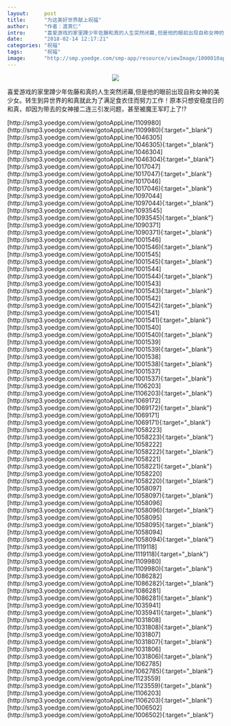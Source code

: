 ```yaml
---
layout:     post
title:      "为这美好世界献上祝福"
author:     "作者：渡真仁"
intro:      "喜爱游戏的家里蹲少年佐藤和真的人生突然闭幕,但是他的眼前出现自称女神的美少女。转生到异世界的和真就此为了满足食衣住而努力工作！原本只想安稳度日的和真，却因为带去的女神接二连三引发问题，甚至被魔王军盯上了!?"
date:       "2018-02-14 12:17:21"
categories: "祝福"
tags:       "祝福"
image:      "http://smp.yoedge.com/smp-app/resource/viewImage/1000010appline.png"
---
```

<div style="text-align: center">
<p><img src="http://smp.yoedge.com/smp-app/resource/viewImage/1000010appline.png"/></p>
</div>
<p class="post-meta">
<span>喜爱游戏的家里蹲少年佐藤和真的人生突然闭幕,但是他的眼前出现自称女神的美少女。转生到异世界的和真就此为了满足食衣住而努力工作！原本只想安稳度日的和真，却因为带去的女神接二连三引发问题，甚至被魔王军盯上了!?</span>
</p>
[http://smp3.yoedge.com/view/gotoAppLine/1109980](http://smp3.yoedge.com/view/gotoAppLine/1109980){:target="_blank"}
[http://smp3.yoedge.com/view/gotoAppLine/1046305](http://smp3.yoedge.com/view/gotoAppLine/1046305){:target="_blank"}
[http://smp3.yoedge.com/view/gotoAppLine/1046304](http://smp3.yoedge.com/view/gotoAppLine/1046304){:target="_blank"}
[http://smp3.yoedge.com/view/gotoAppLine/1017047](http://smp3.yoedge.com/view/gotoAppLine/1017047){:target="_blank"}
[http://smp3.yoedge.com/view/gotoAppLine/1017046](http://smp3.yoedge.com/view/gotoAppLine/1017046){:target="_blank"}
[http://smp3.yoedge.com/view/gotoAppLine/1097044](http://smp3.yoedge.com/view/gotoAppLine/1097044){:target="_blank"}
[http://smp3.yoedge.com/view/gotoAppLine/1093545](http://smp3.yoedge.com/view/gotoAppLine/1093545){:target="_blank"}
[http://smp3.yoedge.com/view/gotoAppLine/1090371](http://smp3.yoedge.com/view/gotoAppLine/1090371){:target="_blank"}
[http://smp3.yoedge.com/view/gotoAppLine/1001546](http://smp3.yoedge.com/view/gotoAppLine/1001546){:target="_blank"}
[http://smp3.yoedge.com/view/gotoAppLine/1001545](http://smp3.yoedge.com/view/gotoAppLine/1001545){:target="_blank"}
[http://smp3.yoedge.com/view/gotoAppLine/1001544](http://smp3.yoedge.com/view/gotoAppLine/1001544){:target="_blank"}
[http://smp3.yoedge.com/view/gotoAppLine/1001543](http://smp3.yoedge.com/view/gotoAppLine/1001543){:target="_blank"}
[http://smp3.yoedge.com/view/gotoAppLine/1001542](http://smp3.yoedge.com/view/gotoAppLine/1001542){:target="_blank"}
[http://smp3.yoedge.com/view/gotoAppLine/1001541](http://smp3.yoedge.com/view/gotoAppLine/1001541){:target="_blank"}
[http://smp3.yoedge.com/view/gotoAppLine/1001540](http://smp3.yoedge.com/view/gotoAppLine/1001540){:target="_blank"}
[http://smp3.yoedge.com/view/gotoAppLine/1001539](http://smp3.yoedge.com/view/gotoAppLine/1001539){:target="_blank"}
[http://smp3.yoedge.com/view/gotoAppLine/1001538](http://smp3.yoedge.com/view/gotoAppLine/1001538){:target="_blank"}
[http://smp3.yoedge.com/view/gotoAppLine/1001537](http://smp3.yoedge.com/view/gotoAppLine/1001537){:target="_blank"}
[http://smp3.yoedge.com/view/gotoAppLine/1106203](http://smp3.yoedge.com/view/gotoAppLine/1106203){:target="_blank"}
[http://smp3.yoedge.com/view/gotoAppLine/1069172](http://smp3.yoedge.com/view/gotoAppLine/1069172){:target="_blank"}
[http://smp3.yoedge.com/view/gotoAppLine/1069171](http://smp3.yoedge.com/view/gotoAppLine/1069171){:target="_blank"}
[http://smp3.yoedge.com/view/gotoAppLine/1058223](http://smp3.yoedge.com/view/gotoAppLine/1058223){:target="_blank"}
[http://smp3.yoedge.com/view/gotoAppLine/1058222](http://smp3.yoedge.com/view/gotoAppLine/1058222){:target="_blank"}
[http://smp3.yoedge.com/view/gotoAppLine/1058221](http://smp3.yoedge.com/view/gotoAppLine/1058221){:target="_blank"}
[http://smp3.yoedge.com/view/gotoAppLine/1058220](http://smp3.yoedge.com/view/gotoAppLine/1058220){:target="_blank"}
[http://smp3.yoedge.com/view/gotoAppLine/1058097](http://smp3.yoedge.com/view/gotoAppLine/1058097){:target="_blank"}
[http://smp3.yoedge.com/view/gotoAppLine/1058096](http://smp3.yoedge.com/view/gotoAppLine/1058096){:target="_blank"}
[http://smp3.yoedge.com/view/gotoAppLine/1058095](http://smp3.yoedge.com/view/gotoAppLine/1058095){:target="_blank"}
[http://smp3.yoedge.com/view/gotoAppLine/1058094](http://smp3.yoedge.com/view/gotoAppLine/1058094){:target="_blank"}
[http://smp3.yoedge.com/view/gotoAppLine/1119118](http://smp3.yoedge.com/view/gotoAppLine/1119118){:target="_blank"}
[http://smp3.yoedge.com/view/gotoAppLine/1109980](http://smp3.yoedge.com/view/gotoAppLine/1109980){:target="_blank"}
[http://smp3.yoedge.com/view/gotoAppLine/1086282](http://smp3.yoedge.com/view/gotoAppLine/1086282){:target="_blank"}
[http://smp3.yoedge.com/view/gotoAppLine/1086281](http://smp3.yoedge.com/view/gotoAppLine/1086281){:target="_blank"}
[http://smp3.yoedge.com/view/gotoAppLine/1035941](http://smp3.yoedge.com/view/gotoAppLine/1035941){:target="_blank"}
[http://smp3.yoedge.com/view/gotoAppLine/1031808](http://smp3.yoedge.com/view/gotoAppLine/1031808){:target="_blank"}
[http://smp3.yoedge.com/view/gotoAppLine/1031807](http://smp3.yoedge.com/view/gotoAppLine/1031807){:target="_blank"}
[http://smp3.yoedge.com/view/gotoAppLine/1031806](http://smp3.yoedge.com/view/gotoAppLine/1031806){:target="_blank"}
[http://smp3.yoedge.com/view/gotoAppLine/1062785](http://smp3.yoedge.com/view/gotoAppLine/1062785){:target="_blank"}
[http://smp3.yoedge.com/view/gotoAppLine/1123559](http://smp3.yoedge.com/view/gotoAppLine/1123559){:target="_blank"}
[http://smp3.yoedge.com/view/gotoAppLine/1106203](http://smp3.yoedge.com/view/gotoAppLine/1106203){:target="_blank"}
[http://smp3.yoedge.com/view/gotoAppLine/1006502](http://smp3.yoedge.com/view/gotoAppLine/1006502){:target="_blank"}


